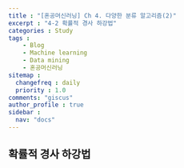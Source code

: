 ```yaml
---
title : "[혼공머신러닝] Ch 4. 다양한 분류 알고리즘(2)"
excerpt : "4-2 확률적 경사 하강법"
categories : Study
tags :
    - Blog
    - Machine learning
    - Data mining
    - 혼공머신러닝
sitemap :
  changefreq : daily
  priority : 1.0
comments: "giscus"
author_profile : true
sidebar : 
  nav: "docs"
---
```


## 확률적 경사 하강법
